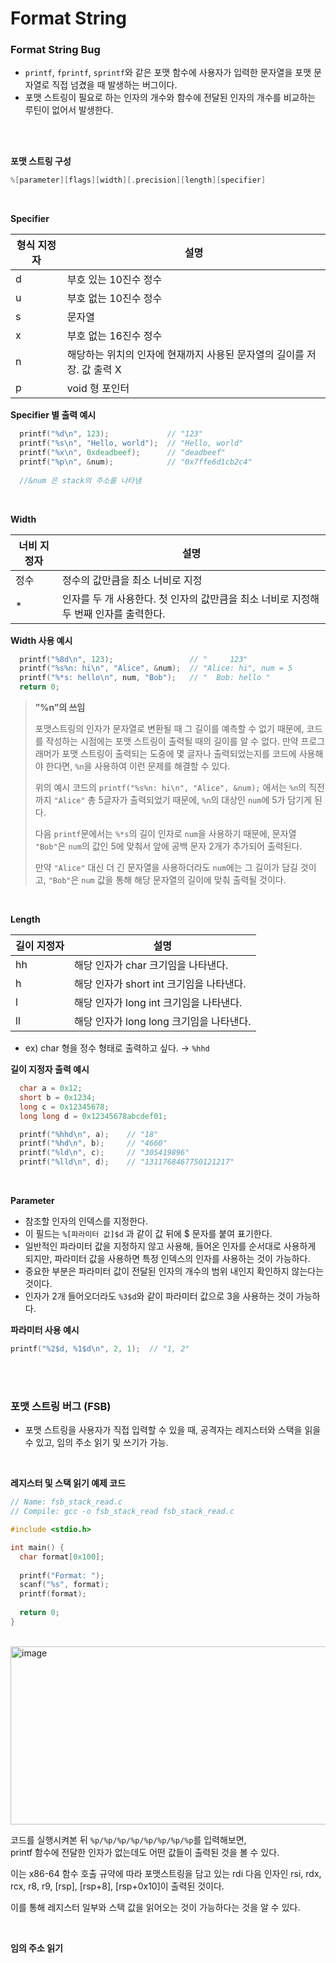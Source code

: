 # Format String

### **Format String Bug**

- `printf`, `fprintf`, `sprintf`와 같은 포맷 함수에 사용자가 입력한 문자열을 포맷 문자열로 직접 넘겼을 때 발생하는 버그이다.
- 포맷 스트링이 필요로 하는 인자의 개수와 함수에 전달된 인자의 개수를 비교하는 루틴이 없어서 발생한다.

<br>
<br>

**포맷 스트링 구성**

```c
%[parameter][flags][width][.precision][length][specifier]
```
<br>

**Specifier**

| **형식 지정자** | **설명** |
| --- | --- |
| d | 부호 있는 10진수 정수 |
| u | 부호 없는 10진수 정수 |
| s | 문자열 |
| x | 부호 없는 16진수 정수 |
| n | 해당하는 위치의 인자에 현재까지 사용된 문자열의 길이를 저장. 값 출력 X |
| p | void 형 포인터 |

**Specifier 별 출력 예시**

```c
  printf("%d\n", 123);             // "123"
  printf("%s\n", "Hello, world");  // "Hello, world"
  printf("%x\n", 0xdeadbeef);      // "deadbeef"
  printf("%p\n", &num);            // "0x7ffe6d1cb2c4"
  
  //&num 은 stack의 주소를 나타냄
```

<br>

**Width**

| **너비 지정자** | **설명** |
| --- | --- |
| 정수 | 정수의 값만큼을 최소 너비로 지정 |
| * | 인자를 두 개 사용한다. 첫 인자의 값만큼을 최소 너비로 지정해 두 번째 인자를 출력한다. |

**Width 사용 예시**

```c
  printf("%8d\n", 123);                 // "     123"
  printf("%s%n: hi\n", "Alice", &num);  // "Alice: hi", num = 5
  printf("%*s: hello\n", num, "Bob");   // "  Bob: hello "
  return 0;
```

> **”%n”의 쓰임**
> 
> 
> 포맷스트링의 인자가 문자열로 변환될 때 그 길이를 예측할 수 없기 때문에, 코드를 작성하는 시점에는 포맷 스트링이 출력될 때의 길이를 알 수 없다. 만약 프로그래머가 포맷 스트링이 출력되는 도중에 몇 글자나 출력되었는지를 코드에 사용해야 한다면, `%n`을 사용하여 이런 문제를 해결할 수 있다.
> 
> 위의 예시 코드의 `printf("%s%n: hi\n", "Alice", &num);` 에서는 `%n`의 직전까지 `"Alice"` 총 5글자가 출력되었기 때문에, `%n`의 대상인 `num`에 5가 담기게 된다. 
> 
> 다음 `printf`문에서는 `%*s`의 길이 인자로 `num`을 사용하기 때문에, 문자열 `"Bob"`은 `num`의 값인 5에 맞춰서 앞에 공백 문자 2개가 추가되어 출력된다.
> 
> 만약 `"Alice"` 대신 더 긴 문자열을 사용하더라도 `num`에는 그 길이가 담길 것이고, `"Bob"`은 `num` 값을 통해 해당 문자열의 길이에 맞춰 출력될 것이다.
> 


<br>

**Length**

| **길이 지정자** | **설명** |
| --- | --- |
| hh | 해당 인자가 char 크기임을 나타낸다. |
| h | 해당 인자가 short int 크기임을 나타낸다. |
| l | 해당 인자가 long int 크기임을 나타낸다. |
| ll | 해당 인자가 long long 크기임을 나타낸다. |
- ex) char 형을 정수 형태로 출력하고 싶다. → `%hhd`

**길이 지정자 출력 예시**

```c
  char a = 0x12;
  short b = 0x1234;
  long c = 0x12345678;
  long long d = 0x12345678abcdef01;

  printf("%hhd\n", a);    // "18"
  printf("%hd\n", b);     // "4660"
  printf("%ld\n", c);     // "305419896"
  printf("%lld\n", d);    // "1311768467750121217"
```

<br>

**Parameter**

- 참조할 인자의 인덱스를 지정한다.
- 이 필드는 `%[파라미터 값]$d` 과 같이 값 뒤에 $ 문자를 붙여 표기한다.
- 일반적인 파라미터 값을 지정하지 않고 사용해, 들어온 인자를 순서대로 사용하게 되지만, 파라미터 값을 사용하면 특정 인덱스의 인자를 사용하는 것이 가능하다.
- 중요한 부분은 파라미터 값이 전달된 인자의 개수의 범위 내인지 확인하지 않는다는 것이다.
- 인자가 2개 들어오더라도 `%3$d`와 같이 파라미터 값으로 3을 사용하는 것이 가능하다.

**파라미터 사용 예시**

```c
printf("%2$d, %1$d\n", 2, 1);  // "1, 2"
```


<br>
<br>

### 포맷 스트링 버그 (FSB)

- 포맷 스트링을 사용자가 직접 입력할 수 있을 때, 공격자는 레지스터와 스택을 읽을 수 있고, 임의 주소 읽기 및 쓰기가 가능.

<br>

**레지스터 및 스택 읽기 예제 코드**

```c
// Name: fsb_stack_read.c
// Compile: gcc -o fsb_stack_read fsb_stack_read.c

#include <stdio.h>

int main() {
  char format[0x100];
  
  printf("Format: ");
  scanf("%s", format);
  printf(format);
  
  return 0;
}
```

<br>

<img width="1473" height="285" alt="image" src="https://github.com/user-attachments/assets/51c005ed-f914-48ef-98eb-5755864841c2" />


코드를 실행시켜본 뒤 `%p/%p/%p/%p/%p/%p/%p/%p`를 입력해보면,   
printf 함수에 전달한 인자가 없는데도 어떤 값들이 출력된 것을 볼 수 있다.   

이는 x86-64 함수 호출 규약에 따라 포맷스트링을 담고 있는 rdi 다음 인자인 rsi, rdx, rcx, r8, r9, [rsp], [rsp+8], [rsp+0x10]이 출력된 것이다.    

이를 통해 레지스터 일부와 스택 값을 읽어오는 것이 가능하다는 것을 알 수 있다.

<br>


**임의 주소 읽기**




